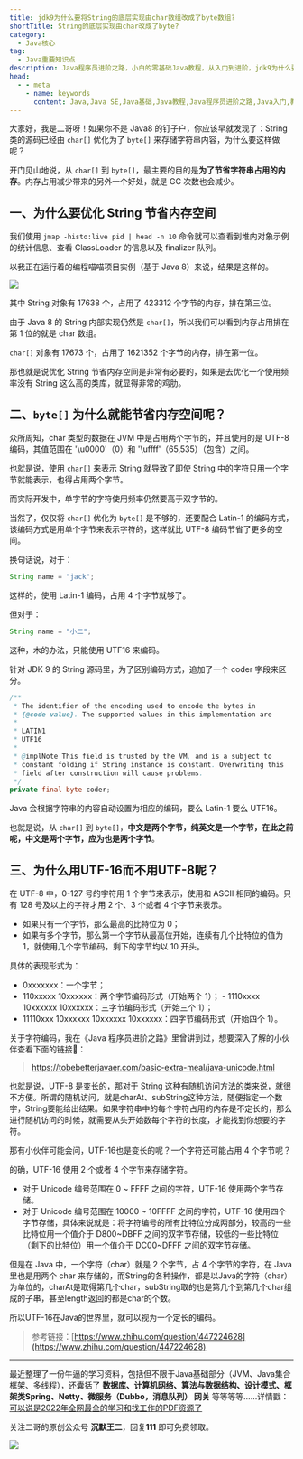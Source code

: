 ```yaml
---
title: jdk9为什么要将String的底层实现由char数组改成了byte数组?
shortTitle: String的底层实现由char改成了byte?
category:
  - Java核心
tag:
  - Java重要知识点
description: Java程序员进阶之路，小白的零基础Java教程，从入门到进阶，jdk9为什么要将String的底层实现由char数组改成了byte数组?
head:
  - - meta
    - name: keywords
      content: Java,Java SE,Java基础,Java教程,Java程序员进阶之路,Java入门,教程,java,string,char,byte
---
```


大家好，我是二哥呀！如果你不是 Java8 的钉子户，你应该早就发现了：String 类的源码已经由 `char[]` 优化为了 `byte[]` 来存储字符串内容，为什么要这样做呢？

开门见山地说，从 `char[]` 到 `byte[]`，最主要的目的是**为了节省字符串占用的内存**。内存占用减少带来的另外一个好处，就是 GC 次数也会减少。

## 一、为什么要优化 String 节省内存空间

我们使用 `jmap -histo:live pid | head -n 10` 命令就可以查看到堆内对象示例的统计信息、查看 ClassLoader 的信息以及 finalizer 队列。

以我正在运行着的编程喵喵项目实例（基于 Java 8）来说，结果是这样的。

![](http://cdn.tobebetterjavaer.com/tobebetterjavaer/images/basic-extra-meal/jdk9-char-byte-string-d826ce88-bbbe-47a3-a1a9-4dd86dd3632f.png)

其中 String 对象有 17638 个，占用了 423312 个字节的内存，排在第三位。

由于 Java 8 的 String 内部实现仍然是 `char[]`，所以我们可以看到内存占用排在第 1 位的就是 char 数组。

`char[]` 对象有 17673 个，占用了 1621352 个字节的内存，排在第一位。

那也就是说优化 String 节省内存空间是非常有必要的，如果是去优化一个使用频率没有 String 这么高的类库，就显得非常的鸡肋。

## 二、`byte[]` 为什么就能节省内存空间呢？

众所周知，char 类型的数据在 JVM 中是占用两个字节的，并且使用的是 UTF-8 编码，其值范围在 '\u0000'（0）和 '\uffff'（65,535）（包含）之间。



也就是说，使用 `char[]` 来表示 String 就导致了即使 String 中的字符只用一个字节就能表示，也得占用两个字节。

而实际开发中，单字节的字符使用频率仍然要高于双字节的。

当然了，仅仅将 `char[]` 优化为 `byte[]` 是不够的，还要配合 Latin-1 的编码方式，该编码方式是用单个字节来表示字符的，这样就比 UTF-8 编码节省了更多的空间。

换句话说，对于：

```java
String name = "jack";
```

这样的，使用 Latin-1 编码，占用 4 个字节就够了。

但对于：

```java
String name = "小二";
```

这种，木的办法，只能使用 UTF16 来编码。

针对 JDK 9 的 String 源码里，为了区别编码方式，追加了一个 coder 字段来区分。

```java
/**
 * The identifier of the encoding used to encode the bytes in
 * {@code value}. The supported values in this implementation are
 *
 * LATIN1
 * UTF16
 *
 * @implNote This field is trusted by the VM, and is a subject to
 * constant folding if String instance is constant. Overwriting this
 * field after construction will cause problems.
 */
private final byte coder;
```

Java 会根据字符串的内容自动设置为相应的编码，要么 Latin-1 要么 UTF16。

也就是说，从 `char[]` 到 `byte[]`，**中文是两个字节，纯英文是一个字节，在此之前呢，中文是两个字节，应为也是两个字节**。

## 三、为什么用UTF-16而不用UTF-8呢？

在 UTF-8 中，0-127 号的字符用 1 个字节来表示，使用和 ASCII 相同的编码。只有 128 号及以上的字符才用 2 个、3 个或者 4 个字节来表示。

- 如果只有一个字节，那么最高的比特位为 0；
- 如果有多个字节，那么第一个字节从最高位开始，连续有几个比特位的值为 1，就使用几个字节编码，剩下的字节均以 10 开头。

具体的表现形式为：

- 0xxxxxxx：一个字节；
- 110xxxxx 10xxxxxx：两个字节编码形式（开始两个 1）； - 1110xxxx 10xxxxxx 10xxxxxx：三字节编码形式（开始三个 1）； 
- 11110xxx 10xxxxxx 10xxxxxx 10xxxxxx：四字节编码形式（开始四个 1）。

关于字符编码，我在《Java 程序员进阶之路》里曾讲到过，想要深入了解的小伙伴查看下面的链接🔗：

>https://tobebetterjavaer.com/basic-extra-meal/java-unicode.html

也就是说，UTF-8 是变长的，那对于 String 这种有随机访问方法的类来说，就很不方便。所谓的随机访问，就是charAt、subString这种方法，随便指定一个数字，String要能给出结果。如果字符串中的每个字符占用的内存是不定长的，那么进行随机访问的时候，就需要从头开始数每个字符的长度，才能找到你想要的字符。

那有小伙伴可能会问，UTF-16也是变长的呢？一个字符还可能占用 4 个字节呢？

的确，UTF-16 使用 2 个或者 4 个字节来存储字符。

- 对于 Unicode 编号范围在 0 ~ FFFF 之间的字符，UTF-16 使用两个字节存储。
- 对于 Unicode 编号范围在 10000 ~ 10FFFF 之间的字符，UTF-16 使用四个字节存储，具体来说就是：将字符编号的所有比特位分成两部分，较高的一些比特位用一个值介于 D800~DBFF 之间的双字节存储，较低的一些比特位（剩下的比特位）用一个值介于 DC00~DFFF 之间的双字节存储。

但是在 Java 中，一个字符（char）就是 2 个字节，占 4 个字节的字符，在 Java 里也是用两个 char 来存储的，而String的各种操作，都是以Java的字符（char）为单位的，charAt是取得第几个char，subString取的也是第几个到第几个char组成的子串，甚至length返回的都是char的个数。

所以UTF-16在Java的世界里，就可以视为一个定长的编码。

>参考链接：[https://www.zhihu.com/question/447224628](https://www.zhihu.com/question/447224628)

----

最近整理了一份牛逼的学习资料，包括但不限于Java基础部分（JVM、Java集合框架、多线程），还囊括了 **数据库、计算机网络、算法与数据结构、设计模式、框架类Spring、Netty、微服务（Dubbo，消息队列） 网关** 等等等等……详情戳：[可以说是2022年全网最全的学习和找工作的PDF资源了](https://tobebetterjavaer.com/pdf/programmer-111.html)

关注二哥的原创公众号 **沉默王二**，回复**111** 即可免费领取。

![](http://cdn.tobebetterjavaer.com/tobebetterjavaer/images/xingbiaogongzhonghao.png)
